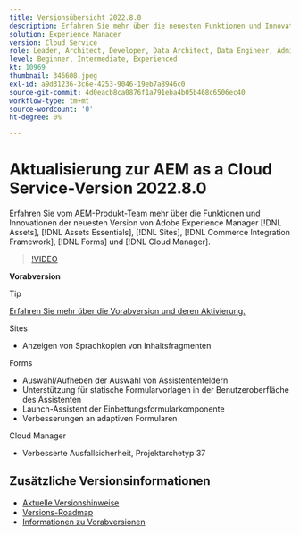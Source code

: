 ```yaml
---
title: Versionsübersicht 2022.8.0
description: Erfahren Sie mehr über die neuesten Funktionen und Innovationen in der Version 2022.7.0 von Adobe Experience Manager  [!DNL Assets Essentials], [!DNL Sites], [!DNL Screens], [!DNL Forms]  und  [!DNL Cloud Foundation].
solution: Experience Manager
version: Cloud Service
role: Leader, Architect, Developer, Data Architect, Data Engineer, Admin, User
level: Beginner, Intermediate, Experienced
kt: 10969
thumbnail: 346608.jpeg
exl-id: a9d31236-3c6e-4253-9046-19eb7a8946c0
source-git-commit: 4d0eacb8ca0876f1a791eba4b05b468c6506ec40
workflow-type: tm+mt
source-wordcount: '0'
ht-degree: 0%

---
```


# Aktualisierung zur AEM as a Cloud Service-Version 2022.8.0

Erfahren Sie vom AEM-Produkt-Team mehr über die Funktionen und Innovationen der neuesten Version von Adobe Experience Manager [!DNL Assets], [!DNL Assets Essentials], [!DNL Sites], [!DNL Commerce Integration Framework], [!DNL Forms] und [!DNL Cloud Manager].

>[!VIDEO](https://video.tv.adobe.com/v/346608/?quality=12&learn=on)

**Vorabversion**

>[!TIP]
>
>[Erfahren Sie mehr über die Vorabversion und deren Aktivierung.](https://experienceleague.adobe.com/docs/experience-manager-cloud-service/content/release-notes/prerelease.html?lang=de)

Sites

* Anzeigen von Sprachkopien von Inhaltsfragmenten

Forms

* Auswahl/Aufheben der Auswahl von Assistentenfeldern
* Unterstützung für statische Formularvorlagen in der Benutzeroberfläche des Assistenten
* Launch-Assistent der Einbettungsformularkomponente
* Verbesserungen an adaptiven Formularen

Cloud Manager

* Verbesserte Ausfallsicherheit, Projektarchetyp 37

<!--- Have questions about the release?  Discuss the release in [Experience League Communities](https://adobe.ly/3paYDAo) --->

## Zusätzliche Versionsinformationen

* [Aktuelle Versionshinweise](https://experienceleague.adobe.com/docs/experience-manager-cloud-service/content/release-notes/home.html?lang=de)
* [Versions-Roadmap](https://experienceleague.adobe.com/docs/experience-manager-release-information/aem-release-updates/update-releases-roadmap.html?lang=de)
* [Informationen zu Vorabversionen](https://experienceleague.adobe.com/docs/experience-manager-cloud-service/content/release-notes/prerelease.html)
